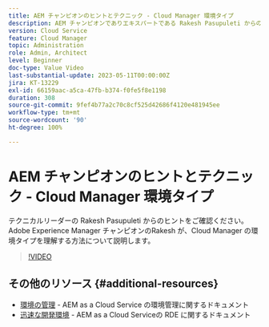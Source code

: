 ```yaml
---
title: AEM チャンピオンのヒントとテクニック - Cloud Manager 環境タイプ
description: AEM チャンピオンでありエキスパートである Rakesh Pasupuleti からの Cloud Manager の環境タイプに関するヒントをご確認ください。
version: Cloud Service
feature: Cloud Manager
topic: Administration
role: Admin, Architect
level: Beginner
doc-type: Value Video
last-substantial-update: 2023-05-11T00:00:00Z
jira: KT-13229
exl-id: 66159aac-a5ca-47fb-b374-f0fe5f8e1198
duration: 308
source-git-commit: 9fef4b77a2c70c8cf525d42686f4120e481945ee
workflow-type: tm+mt
source-wordcount: '90'
ht-degree: 100%

---
```


# AEM チャンピオンのヒントとテクニック - Cloud Manager 環境タイプ

テクニカルリーダーの Rakesh Pasupuleti からのヒントをご確認ください。Adobe Experience Manager チャンピオンのRakesh が、Cloud Manager の環境タイプを理解する方法について説明します。

>[!VIDEO](https://video.tv.adobe.com/v/3419297?quality=12&learn=on)

## その他のリソース {#additional-resources}

* [環境の管理](https://experienceleague.adobe.com/docs/experience-manager-cloud-service/content/implementing/using-cloud-manager/manage-environments.html?lang=ja) - AEM as a Cloud Service の環境管理に関するドキュメント
* [迅速な開発環境](https://experienceleague.adobe.com/docs/experience-manager-cloud-service/content/implementing/developing/rapid-development-environments.html?lang=ja) - AEM as a Cloud Serviceの RDE に関するドキュメント
